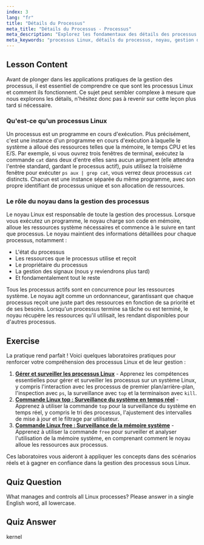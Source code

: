 ```yaml
---
index: 3
lang: "fr"
title: "Détails du Processus"
meta_title: "Détails du Processus - Processus"
meta_description: "Explorez les fondamentaux des détails des processus Linux. Ce guide pour débutants explique ce qu'est un processus, comment le noyau Linux gère les processus et alloue les ressources système comme le CPU et la mémoire."
meta_keywords: "processus Linux, détails du processus, noyau, gestion des processus, ressources système, ps aux, CPU, mémoire, tutoriel Linux, guide du débutant"
---
```


## Lesson Content

Avant de plonger dans les applications pratiques de la gestion des processus, il est essentiel de comprendre ce que sont les processus Linux et comment ils fonctionnent. Ce sujet peut sembler complexe à mesure que nous explorons les détails, n'hésitez donc pas à revenir sur cette leçon plus tard si nécessaire.

### Qu'est-ce qu'un processus Linux

Un processus est un programme en cours d'exécution. Plus précisément, c'est une instance d'un programme en cours d'exécution à laquelle le système a alloué des ressources telles que la mémoire, le temps CPU et les E/S. Par exemple, si vous ouvrez trois fenêtres de terminal, exécutez la commande `cat` dans deux d'entre elles sans aucun argument (elle attendra l'entrée standard, gardant le processus actif), puis utilisez la troisième fenêtre pour exécuter `ps aux | grep cat`, vous verrez deux processus `cat` distincts. Chacun est une instance séparée du même programme, avec son propre identifiant de processus unique et son allocation de ressources.

### Le rôle du noyau dans la gestion des processus

Le noyau Linux est responsable de toute la gestion des processus. Lorsque vous exécutez un programme, le noyau charge son code en mémoire, alloue les ressources système nécessaires et commence à le suivre en tant que processus. Le noyau maintient des informations détaillées pour chaque processus, notamment :

- L'état du processus
- Les ressources que le processus utilise et reçoit
- Le propriétaire du processus
- La gestion des signaux (nous y reviendrons plus tard)
- Et fondamentalement tout le reste

Tous les processus actifs sont en concurrence pour les ressources système. Le noyau agit comme un ordonnanceur, garantissant que chaque processus reçoit une juste part des ressources en fonction de sa priorité et de ses besoins. Lorsqu'un processus termine sa tâche ou est terminé, le noyau récupère les ressources qu'il utilisait, les rendant disponibles pour d'autres processus.

## Exercise

La pratique rend parfait ! Voici quelques laboratoires pratiques pour renforcer votre compréhension des processus Linux et de leur gestion :

1. **[Gérer et surveiller les processus Linux](https://labex.io/fr/labs/comptia-manage-and-monitor-linux-processes-590864)** - Apprenez les compétences essentielles pour gérer et surveiller les processus sur un système Linux, y compris l'interaction avec les processus de premier plan/arrière-plan, l'inspection avec `ps`, la surveillance avec `top` et la terminaison avec `kill`.
2. **[Commande Linux top : Surveillance du système en temps réel](https://labex.io/fr/labs/linux-linux-top-command-real-time-system-monitoring-388500)** - Apprenez à utiliser la commande `top` pour la surveillance du système en temps réel, y compris le tri des processus, l'ajustement des intervalles de mise à jour et le filtrage par utilisateur.
3. **[Commande Linux free : Surveillance de la mémoire système](https://labex.io/fr/labs/linux-linux-free-command-monitoring-system-memory-388496)** - Apprenez à utiliser la commande `free` pour surveiller et analyser l'utilisation de la mémoire système, en comprenant comment le noyau alloue les ressources aux processus.

Ces laboratoires vous aideront à appliquer les concepts dans des scénarios réels et à gagner en confiance dans la gestion des processus sous Linux.

## Quiz Question

What manages and controls all Linux processes? Please answer in a single English word, all lowercase.

## Quiz Answer

kernel
